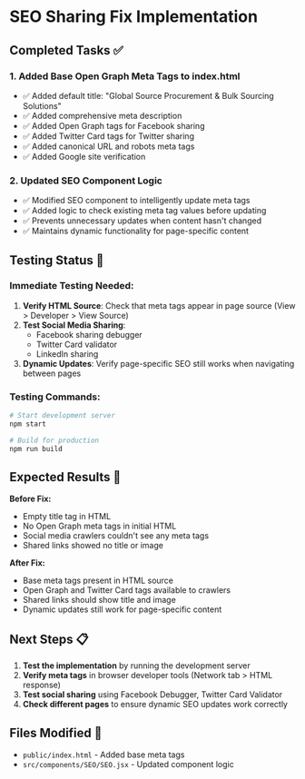 # SEO Sharing Fix Implementation

## Completed Tasks ✅

### 1. Added Base Open Graph Meta Tags to index.html
- ✅ Added default title: "Global Source Procurement & Bulk Sourcing Solutions"
- ✅ Added comprehensive meta description
- ✅ Added Open Graph tags for Facebook sharing
- ✅ Added Twitter Card tags for Twitter sharing
- ✅ Added canonical URL and robots meta tags
- ✅ Added Google site verification

### 2. Updated SEO Component Logic
- ✅ Modified SEO component to intelligently update meta tags
- ✅ Added logic to check existing meta tag values before updating
- ✅ Prevents unnecessary updates when content hasn't changed
- ✅ Maintains dynamic functionality for page-specific content

## Testing Status 🔄

### Immediate Testing Needed:
1. **Verify HTML Source**: Check that meta tags appear in page source (View > Developer > View Source)
2. **Test Social Media Sharing**:
   - Facebook sharing debugger
   - Twitter Card validator
   - LinkedIn sharing
3. **Dynamic Updates**: Verify page-specific SEO still works when navigating between pages

### Testing Commands:
```bash
# Start development server
npm start

# Build for production
npm run build
```

## Expected Results 🎯

**Before Fix:**
- Empty title tag in HTML
- No Open Graph meta tags in initial HTML
- Social media crawlers couldn't see any meta tags
- Shared links showed no title or image

**After Fix:**
- Base meta tags present in HTML source
- Open Graph and Twitter Card tags available to crawlers
- Shared links should show title and image
- Dynamic updates still work for page-specific content

## Next Steps 📋

1. **Test the implementation** by running the development server
2. **Verify meta tags** in browser developer tools (Network tab > HTML response)
3. **Test social sharing** using Facebook Debugger, Twitter Card Validator
4. **Check different pages** to ensure dynamic SEO updates work correctly

## Files Modified 📁

- `public/index.html` - Added base meta tags
- `src/components/SEO/SEO.jsx` - Updated component logic
